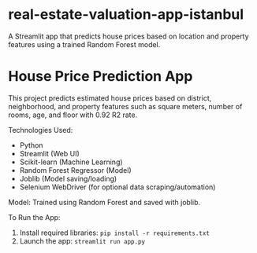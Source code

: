 # real-estate-valuation-app-istanbul
A Streamlit app that predicts house prices based on location and property features using a trained Random Forest model.

# House Price Prediction App

This project predicts estimated house prices based on district, neighborhood, and property features such as square meters, number of rooms, age, and floor with 0.92 R2 rate.

Technologies Used:
- Python
- Streamlit (Web UI)
- Scikit-learn (Machine Learning)
- Random Forest Regressor (Model)
- Joblib (Model saving/loading)
- Selenium WebDriver (for optional data scraping/automation)

Model: Trained using Random Forest and saved with joblib.

To Run the App:
1. Install required libraries: `pip install -r requirements.txt`
2. Launch the app: `streamlit run app.py`
